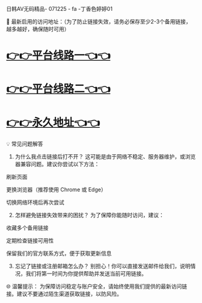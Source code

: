  日韩AV无码精品- 071225 - fa -丁香色婷婷01

🌟 最新启用的访问地址：（为了防止链接失效，请务必保存至少2-3个备用链接，越多越好，确保随时可用）

# [👉👉平台线路一👈👈](https://za52.run)

# [👉👉平台线路二👈👈](https://za53.run)

# [👉👉永久地址👈👈](https://za51.run)


💡 常见问题解答

1. 为什么我点击链接后打不开？
这可能是由于网络不稳定、服务器维护，或浏览器兼容问题。建议你尝试以下方法：

刷新页面

更换浏览器（推荐使用 Chrome 或 Edge）

切换网络环境后再次尝试

2. 怎样避免链接失效带来的困扰？
为了保障你能随时访问，建议：

收藏多个备用链接

定期检查链接可用性

保留我们的官方联系方式，便于获取更新信息

3. 忘记了链接或注册邮箱怎么办？
别担心！你可以直接发送邮件给我们，说明情况，我们将第一时间为你提供帮助并发送当前可用链接。

🌐 温馨提示： 为保障访问稳定与账户安全，请始终使用我们提供的最新访问链接。建议不要通过陌生渠道获取链接，以防风险。


